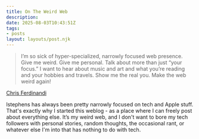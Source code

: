 ```yaml
---
title: On The Weird Web
description:
date: 2025-08-03T10:43:51Z
tags:
- posts
layout: layouts/post.njk
---
```


> I’m so sick of hyper-specialized, narrowly focused web presence. Give me weird. Give me personal. Talk about more than just “your focus.” I want to hear about music and art and what you’re reading and your hobbies and travels. Show me the real you. Make the web weird again!

[Chris Ferdinandi](https://gomakethings.com/the-weird-web/)

lstephens has always been pretty narrowly focused on tech and Apple stuff. That's exactly why I started this weblog - as a place where I can freely post about everything else. It’s my weird web, and I don't want to bore my tech followers with personal stories, random thoughts, the occasional rant, or whatever else I'm into that has nothing to do with tech. 